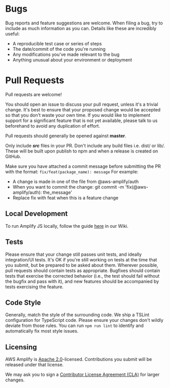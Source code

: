 # Bugs

Bug reports and feature suggestions are welcome. When filing a bug, try to include as much information as you can. Details like these are incredibly useful:

- A reproducible test case or series of steps
- The date/commit of the code you're running
- Any modifications you've made relevant to the bug
- Anything unusual about your environment or deployment

# Pull Requests

Pull requests are welcome!

You should open an issue to discuss your pull request, unless it's a trivial change. It's best to ensure that your proposed change would be accepted so that you don't waste your own time. If you would like to implement support for a significant feature that is not yet available, please talk to us beforehand to avoid any duplication of effort.

Pull requests should generally be opened against **master**.

Only include **_src_** files in your PR. Don't include any build files i.e. dist/ or lib/. These will be built upon publish to npm and when a release is created on GitHub.

Make sure you have attached a commit message before submitting the PR with the format: `fix/feat(package_name): message`
For example:

- A change is made in one of the file from @aws-amplify/auth
- When you want to commit the change: git commit -m 'fix(@aws-amplify/auth): the_message'
- Replace fix with feat when this is a feature change

## Local Development

To run Amplify JS locally, follow the guide [here](https://github.com/aws-amplify/amplify-js/wiki/Local-Development) in our Wiki.

## Tests

Please ensure that your change still passes unit tests, and ideally integration/UI tests. It's OK if you're still working on tests at the time that you submit, but be prepared to be asked about them. Wherever possible, pull requests should contain tests as appropriate. Bugfixes should contain tests that exercise the corrected behavior (i.e., the test should fail without the bugfix and pass with it), and new features should be accompanied by tests exercising the feature.

## Code Style

Generally, match the style of the surrounding code. We ship a TSLint configuration for TypeScript code. Please ensure your changes don't wildly deviate from those rules. You can run `npm run lint` to identify and automatically fix most style issues.

## Licensing

AWS Amplify is [Apache 2.0](LICENSE)-licensed. Contributions you submit will be released under that license.

We may ask you to sign a [Contributor License Agreement (CLA)](http://en.wikipedia.org/wiki/Contributor_License_Agreement) for larger changes.
